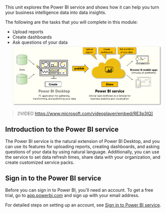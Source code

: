 This unit explores the Power BI service and shows how it can help you turn your business intelligence data into data insights.

The following are the tasks that you will complete in this module:
- Upload reports
- Create dashboards
- Ask questions of your data
![Conceptual graphic of the tasks covered in this module.](../media/01-power-bi-desktop-overview.png)

> [!VIDEO https://www.microsoft.com/videoplayer/embed/RE3p3lQ]


## Introduction to the Power BI service

The Power BI service is the natural extension of Power BI Desktop, and you can use its features for uploading reports, creating dashboards, and asking questions of your data by using natural language. Additionally, you can use the service to set data refresh times, share data with your organization, and create customized service packs.

## Sign in to the Power BI service
Before you can sign in to Power BI, you'll need an account. To get a free trial, go to [app.powerbi.com](http://app.powerbi.com) and sign up with your email address. 

For detailed steps on setting up an account, see [Sign in to Power BI service](https://docs.microsoft.com/power-bi/consumer/end-user-sign-in).
